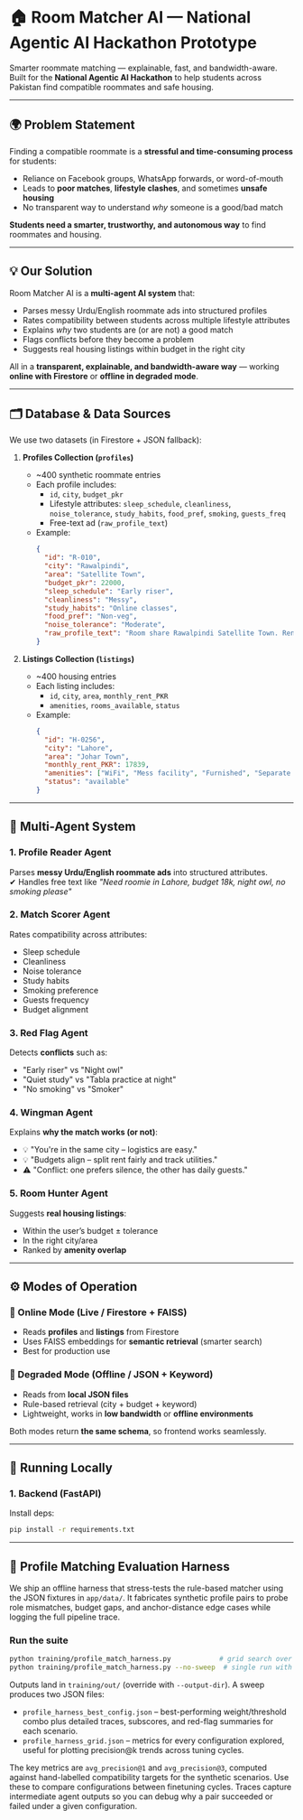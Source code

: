 # 🏠 Room Matcher AI — National Agentic AI Hackathon Prototype

Smarter roommate matching — explainable, fast, and bandwidth-aware.  
Built for the **National Agentic AI Hackathon** to help students across Pakistan
find compatible roommates and safe housing.

---

## 🌍 Problem Statement

Finding a compatible roommate is a **stressful and time-consuming process** for students:

- Reliance on Facebook groups, WhatsApp forwards, or word-of-mouth  
- Leads to **poor matches**, **lifestyle clashes**, and sometimes **unsafe housing**  
- No transparent way to understand *why* someone is a good/bad match

**Students need a smarter, trustworthy, and autonomous way** to find roommates and housing.

---

## 💡 Our Solution

Room Matcher AI is a **multi-agent AI system** that:

- Parses messy Urdu/English roommate ads into structured profiles  
- Rates compatibility between students across multiple lifestyle attributes  
- Explains *why* two students are (or are not) a good match  
- Flags conflicts before they become a problem  
- Suggests real housing listings within budget in the right city  

All in a **transparent, explainable, and bandwidth-aware way** — working **online with Firestore** or **offline in degraded mode**.

---

## 🗂️ Database & Data Sources

We use two datasets (in Firestore + JSON fallback):

1. **Profiles Collection (`profiles`)**
   - ~400 synthetic roommate entries
   - Each profile includes:
     - `id`, `city`, `budget_pkr`
     - Lifestyle attributes: `sleep_schedule`, `cleanliness`, `noise_tolerance`, `study_habits`, `food_pref`, `smoking`, `guests_freq`
     - Free-text ad (`raw_profile_text`)
   - Example:
     ```json
     {
       "id": "R-010",
       "city": "Rawalpindi",
       "area": "Satellite Town",
       "budget_pkr": 22000,
       "sleep_schedule": "Early riser",
       "cleanliness": "Messy",
       "study_habits": "Online classes",
       "food_pref": "Non-veg",
       "noise_tolerance": "Moderate",
       "raw_profile_text": "Room share Rawalpindi Satellite Town. Rent 22k..."
     }
     ```

2. **Listings Collection (`listings`)**
   - ~400 housing entries
   - Each listing includes:
     - `id`, `city`, `area`, `monthly_rent_PKR`
     - `amenities`, `rooms_available`, `status`
   - Example:
     ```json
     {
       "id": "H-0256",
       "city": "Lahore",
       "area": "Johar Town",
       "monthly_rent_PKR": 17839,
       "amenities": ["WiFi", "Mess facility", "Furnished", "Separate washroom"],
       "status": "available"
     }
     ```

---

## 🧠 Multi-Agent System

### 1. Profile Reader Agent  
Parses **messy Urdu/English roommate ads** into structured attributes.  
✔ Handles free text like *"Need roomie in Lahore, budget 18k, night owl, no smoking please"*  

### 2. Match Scorer Agent  
Rates compatibility across attributes:  
- Sleep schedule  
- Cleanliness  
- Noise tolerance  
- Study habits  
- Smoking preference  
- Guests frequency  
- Budget alignment  

### 3. Red Flag Agent  
Detects **conflicts** such as:  
- "Early riser" vs "Night owl"  
- "Quiet study" vs "Tabla practice at night"  
- "No smoking" vs "Smoker"  

### 4. Wingman Agent  
Explains **why the match works (or not)**:  
- 💡 "You're in the same city – logistics are easy."  
- 💡 "Budgets align – split rent fairly and track utilities."  
- ⚠️ "Conflict: one prefers silence, the other has daily guests."  

### 5. Room Hunter Agent  
Suggests **real housing listings**:  
- Within the user’s budget ± tolerance  
- In the right city/area  
- Ranked by **amenity overlap**

---

## ⚙️ Modes of Operation

### 🔹 Online Mode (Live / Firestore + FAISS)
- Reads **profiles** and **listings** from Firestore  
- Uses FAISS embeddings for **semantic retrieval** (smarter search)  
- Best for production use  

### 🔹 Degraded Mode (Offline / JSON + Keyword)
- Reads from **local JSON files**  
- Rule-based retrieval (city + budget + keyword)  
- Lightweight, works in **low bandwidth** or **offline environments**  

Both modes return **the same schema**, so frontend works seamlessly.

---

## 🚀 Running Locally

### 1. Backend (FastAPI)

Install deps:
```bash
pip install -r requirements.txt
```

---

## 🧪 Profile Matching Evaluation Harness

We ship an offline harness that stress-tests the rule-based matcher using the
JSON fixtures in `app/data/`. It fabricates synthetic profile pairs to probe
role mismatches, budget gaps, and anchor-distance edge cases while logging the
full pipeline trace.

### Run the suite

```bash
python training/profile_match_harness.py            # grid search over configs
python training/profile_match_harness.py --no-sweep  # single run with defaults
```

Outputs land in `training/out/` (override with `--output-dir`). A sweep produces
two JSON files:

- `profile_harness_best_config.json` – best-performing weight/threshold combo
  plus detailed traces, subscores, and red-flag summaries for each scenario.
- `profile_harness_grid.json` – metrics for every configuration explored,
  useful for plotting precision@k trends across tuning cycles.

The key metrics are `avg_precision@1` and `avg_precision@3`, computed against
hand-labelled compatibility targets for the synthetic scenarios. Use these to
compare configurations between finetuning cycles. Traces capture intermediate
agent outputs so you can debug why a pair succeeded or failed under a given
configuration.
